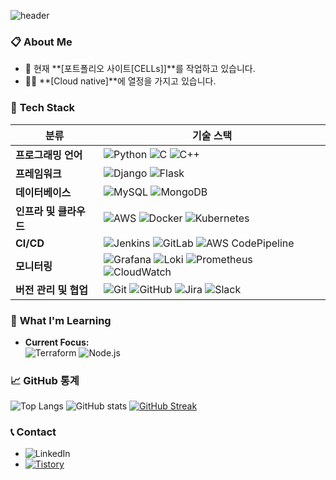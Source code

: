 ![header](https://capsule-render.vercel.app/api?type=transparent&color=auto&height=300&section=header&text=LightYe4r%20Github&fontSize=90)

### 📋 **About Me**
- 🌱 현재 **[포트폴리오 사이트[CELLs]]**를 작업하고 있습니다.
- 👨‍💻 **[Cloud native]**에 열정을 가지고 있습니다.

### 🔧 **Tech Stack**
| **분류**             | **기술 스택**                                                                                                                                                            |
|----------------------|--------------------------------------------------------------------------------------------------------------------------------------------------------------------------|
| **프로그래밍 언어**  | ![Python](https://img.shields.io/badge/-Python-blue?logo=python&logoColor=white&style=flat) ![C](https://img.shields.io/badge/-C-A8B9CC?logo=c&logoColor=white&style=flat) ![C++](https://img.shields.io/badge/-C++-00599C?logo=cplusplus&logoColor=white&style=flat) |
| **프레임워크**       | ![Django](https://img.shields.io/badge/-Django-092E20?logo=django&logoColor=white&style=flat) ![Flask](https://img.shields.io/badge/-Flask-000000?logo=flask&logoColor=white&style=flat) |
| **데이터베이스**     | ![MySQL](https://img.shields.io/badge/-MySQL-4479A1?logo=mysql&logoColor=white&style=flat) ![MongoDB](https://img.shields.io/badge/-MongoDB-47A248?logo=mongodb&logoColor=white&style=flat) |
| **인프라 및 클라우드**| ![AWS](https://img.shields.io/badge/-AWS-232F3E?logo=amazon-aws&logoColor=white&style=flat) ![Docker](https://img.shields.io/badge/-Docker-2496ED?logo=docker&logoColor=white&style=flat) ![Kubernetes](https://img.shields.io/badge/-Kubernetes-326CE5?logo=kubernetes&logoColor=white&style=flat) |
| **CI/CD**            | ![Jenkins](https://img.shields.io/badge/-Jenkins-D24939?logo=jenkins&logoColor=white&style=flat) ![GitLab](https://img.shields.io/badge/-GitLab-FC6D26?logo=gitlab&logoColor=white&style=flat) ![AWS CodePipeline](https://img.shields.io/badge/-AWS_CodePipeline-FF9900?logo=amazon-aws&logoColor=white&style=flat) |
| **모니터링**         | ![Grafana](https://img.shields.io/badge/-Grafana-F46800?logo=grafana&logoColor=white&style=flat) ![Loki](https://img.shields.io/badge/-Loki-00A97B?logo=grafana&logoColor=white&style=flat) ![Prometheus](https://img.shields.io/badge/-Prometheus-E6522C?logo=prometheus&logoColor=white&style=flat) ![CloudWatch](https://img.shields.io/badge/-CloudWatch-FF4F8B?logo=amazon-aws&logoColor=white&style=flat) |
| **버전 관리 및 협업** | ![Git](https://img.shields.io/badge/-Git-F05032?logo=git&logoColor=white&style=flat) ![GitHub](https://img.shields.io/badge/-GitHub-181717?logo=github&logoColor=white&style=flat) ![Jira](https://img.shields.io/badge/-Jira-0052CC?logo=jira&logoColor=white&style=flat) ![Slack](https://img.shields.io/badge/-Slack-4A154B?logo=slack&logoColor=white&style=flat) |

### 🌱 **What I'm Learning**
- **Current Focus:**  
  ![Terraform](https://img.shields.io/badge/-Terraform-844FBA?logo=terraform&logoColor=white&style=flat)
  ![Node.js](https://img.shields.io/badge/-Nodejs-5FA04E?logo=nodejs&logoColor=white&style=flat)

### 📈 **GitHub 통계**  
![Top Langs](https://github-readme-stats.vercel.app/api/top-langs/?username=Lightye4r&layout=compact&theme=radical)
![GitHub stats](https://github-readme-stats.vercel.app/api?username=Lightye4r&show_icons=true&theme=radical)
[![GitHub Streak](http://github-readme-streak-stats.herokuapp.com?user=Lightye4r&theme=radical)](https://git.io/streak-stats)

### 📞 **Contact**
- ![LinkedIn](https://img.shields.io/badge/-LinkedIn-0A66C2?logo=linkedin&logoColor=white&style=flat) <!--[홍길동 LinkedIn](https://linkedin.com/in/your-linkedin-url)-->
- [![Tistory](https://img.shields.io/badge/-Tistory-FF6600?logo=tistory&logoColor=white&style=flat)](https://gaeguri-developond.tistory.com/)
